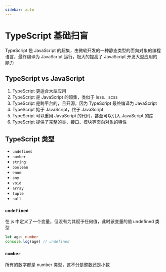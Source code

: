 ```yaml
---
sidebar: auto
---
```


# TypeScript 基础扫盲

TypeScript 是 JavaScript 的超集，由微软开发的一种静态类型的面向对象的编程语言，最终编译为 JavaScript 运行，极大的提高了 JavaScript 开发大型应用的能力

## TypeScript vs JavaScript

1. TypeScript 更适合大型应用
2. TypeScript 是 JavaScript 的超集，类似于 less、scss
3. TypeScript 是跨平台的，且开源，因为 TypeScript 最终编译为 JavaScript
4. TypeScript 始于 JavaScript，终于 JavaScript
5. TypeScript 可以重用 JavaScript 的代码，甚至可以引入 JavaScript 的库
6. TypeScript 提供了完整的类、接口、模块等面向对象的特性

## TypeScript 类型

- `undefined`
- `number`
- `string`
- `boolean`
- `enum`
- `any`
- `void`
- `array`
- `tuple`
- `null`

### `undefined`

在 js 中定义了一个变量，但没有为其赋予任何值，此时该变量的值 undefined 类型

```typescript
let age: number
console.log(age) // undefined
```

### `number`

所有的数字都是 number 类型，这不分是整数还是小数
